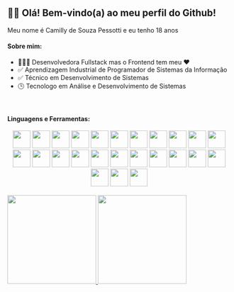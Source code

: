 <div>
  <div>
    <h2>👋🏻 Olá! Bem-vindo(a) ao meu perfil do Github!</h2>
    <p>Meu nome é Camilly de Souza Pessotti e eu tenho 18 anos</p>
  </div>
  <div>
    <h4>Sobre mim:</h4>
    <ul>
      <li>👩🏻‍💻 Desenvolvedora Fullstack mas o Frontend tem meu ❤️</li>
      <li>✅ Aprendizagem Industrial de Programador de Sistemas da Informação</li>
      <li>✅ Técnico em Desenvolvimento de Sistemas</li>
      <li>🕒 Tecnologo em Análise e Desenvolvimento de Sistemas</li>
    </ul>
  </div>
  <br />
  <div>
    <h4>Linguagens e Ferramentas:</h4>
    <div display="flex" align="center">
      <img height="40em" src="https://cdn.jsdelivr.net/gh/devicons/devicon/icons/androidstudio/androidstudio-original-wordmark.svg" />
      <img height="40em" src="https://cdn.jsdelivr.net/gh/devicons/devicon/icons/intellij/intellij-original-wordmark.svg" />
      <img height="40em" src="https://cdn.jsdelivr.net/gh/devicons/devicon/icons/vscode/vscode-original-wordmark.svg" />
      <img height="40em" src="https://cdn.jsdelivr.net/gh/devicons/devicon/icons/figma/figma-original.svg" />
      <img height="40em" src="https://cdn.jsdelivr.net/gh/devicons/devicon/icons/c/c-original.svg" />
      <img height="40em" src="https://cdn.jsdelivr.net/gh/devicons/devicon/icons/csharp/csharp-original.svg" />
      <img height="40em" src="https://cdn.jsdelivr.net/gh/devicons/devicon/icons/java/java-original-wordmark.svg" />
      <img height="40em" src="https://cdn.jsdelivr.net/gh/devicons/devicon/icons/python/python-original-wordmark.svg" />
      <img height="40em" src="https://cdn.jsdelivr.net/gh/devicons/devicon/icons/html5/html5-original-wordmark.svg" />
      <img height="40em" src="https://cdn.jsdelivr.net/gh/devicons/devicon/icons/css3/css3-original-wordmark.svg" />
      <img height="40em" src="https://cdn.jsdelivr.net/gh/devicons/devicon/icons/sass/sass-original.svg" />
      <img height="40em" src="https://cdn.jsdelivr.net/gh/devicons/devicon/icons/javascript/javascript-original.svg" />
      <img height="40em" src="https://cdn.jsdelivr.net/gh/devicons/devicon/icons/typescript/typescript-original.svg" />
      <img height="40em" src="https://cdn.jsdelivr.net/gh/devicons/devicon/icons/angularjs/angularjs-original-wordmark.svg" />
      <img height="40em" src="https://cdn.jsdelivr.net/gh/devicons/devicon/icons/react/react-original-wordmark.svg" />
      <img height="40em" src="https://cdn.jsdelivr.net/gh/devicons/devicon/icons/bootstrap/bootstrap-original-wordmark.svg" />
      <img height="40em" src="https://cdn.jsdelivr.net/gh/devicons/devicon/icons/spring/spring-original-wordmark.svg" />
      <img height="40em" src="https://cdn.jsdelivr.net/gh/devicons/devicon/icons/npm/npm-original-wordmark.svg" />
      <img height="40em" src="https://cdn.jsdelivr.net/gh/devicons/devicon/icons/yarn/yarn-original-wordmark.svg" />
      <img height="40em" src="https://cdn.jsdelivr.net/gh/devicons/devicon/icons/mysql/mysql-original-wordmark.svg" />
      <img height="40em" src="https://cdn.jsdelivr.net/gh/devicons/devicon/icons/git/git-original-wordmark.svg" />
      <img height="40em" src="https://cdn.jsdelivr.net/gh/devicons/devicon/icons/github/github-original-wordmark.svg" />
      <img height="40em" src="https://cdn.jsdelivr.net/gh/devicons/devicon/icons/gitlab/gitlab-original-wordmark.svg" />
      <img height="40em" src="https://cdn.jsdelivr.net/gh/devicons/devicon/icons/trello/trello-plain-wordmark.svg" />
      <img height="40em" src="https://cdn.jsdelivr.net/gh/devicons/devicon/icons/jira/jira-original-wordmark.svg" />
    </div>
  </div>
  <br />
  <div>
    <a href="https://github.com/pessotticamilly">
      <img height="200em" src="https://github-readme-stats.vercel.app/api/top-langs/?username=pessotticamilly&layout=compact&langs_count=8&theme=dracula"/>
      <img height="200em" src="https://github-readme-stats.vercel.app/api?username=pessotticamilly&show_icons=true&theme=dracula&include_all_commits=true&count_private=true"/>  
  </div>
</div>
